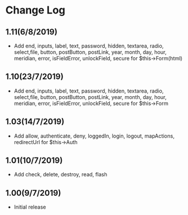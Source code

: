 # Change Log

## 1.11(6/8/2019)
- Add end, inputs, label, text, password, hidden, textarea, radio, select,file, button, postButton, postLink, year, month, day, hour, meridian, error, isFieldError, unlockField, secure for $this->Form(html)

## 1.10(23/7/2019)
- Add end, inputs, label, text, password, hidden, textarea, radio, select,file, button, postButton, postLink, year, month, day, hour, meridian, error, isFieldError, unlockField, secure for $this->Form

## 1.03(14/7/2019)
- Add allow, authenticate, deny, loggedIn, login, logout, mapActions, redirectUrl for $this->Auth

## 1.01(10/7/2019)
- Add check, delete, destroy, read, flash

## 1.00(9/7/2019)

- Initial release